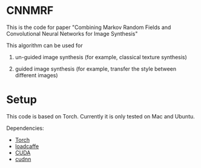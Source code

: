 # CNNMRF
This is the code for paper "Combining Markov Random Fields and Convolutional Neural Networks for Image Synthesis"

This algorithm can be used for

1) un-guided image synthesis (for example, classical texture synthesis)

2) guided image synthesis (for example, transfer the style between different images)

# Setup

This code is based on Torch. Currently it is only tested on Mac and Ubuntu.

Dependencies:
* [Torch](https://github.com/torch/torch7)
* [loadcaffe](https://github.com/szagoruyko/loadcaffe)
* [CUDA](https://developer.nvidia.com/cuda-downloads)
* [cudnn](https://developer.nvidia.com/cudnn)
